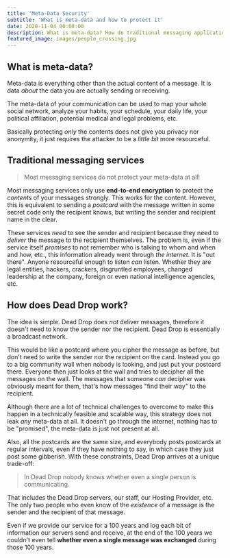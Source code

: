 ```yaml
---
title: 'Meta-Data Security'
subtitle: 'What is meta-data and how to protect it'
date: 2020-11-04 00:00:00
description: What is meta-data? How do traditional messaging applications protect meta-data vs. how does Dead Drop do it?
featured_image: images/people_crossing.jpg
---
```


## What is meta-data?

Meta-data is everything other than the actual content of a message. It is
data <i>about</i> the data you are actually sending or receiving.

The meta-data of your communication can be used to map your whole social
network, analyze your habits, your schedule, your daily life,
your political affiliation, potential medical and legal problems, etc.

Basically protecting *only* the contents does not give you privacy
nor anonymity, it just requires the attacker to be a *little bit*
more resourceful.

## Traditional messaging services

> Most messaging services do not protect your meta-data at all!

Most messaging services only use **end-to-end encryption** to protect
the *contents* of your messages strongly. This works for the content. However,
this is equivalent to sending a *postcard* with the message written
in some secret code only the recipient knows, but writing the sender
and recipient name in the clear.

These services *need* to see the sender and 
recipient because they need to *deliver* the message to the recipient themselves.
The problem is, even if the service itself *promises* to not remember
who is talking to whom and when and how, etc., this information already
went through *the internet*. It is "out there". Anyone resourceful enough to listen *can* listen. Whether
they are legal entities, hackers, crackers, disgruntled employees, changed
leadership at the company, foreign or even national intelligence agencies, etc.

## How does Dead Drop work?

The idea is simple. Dead Drop does *not* deliver messages, therefore it doesn't need
to know the sender nor the recipient. Dead Drop is essentially a broadcast network.

This would be like a postcard where you cipher the message as before, but don't need to
write the sender nor the recipient on the card. Instead you go to a big community wall
when nobody is looking, and just put your postcard there. Everyone then just looks
at the wall and tries to decipher all the messages on the wall. The messages that someone *can*
decipher was obviously meant for them, that's how messages "find their way" to
the recipient.

Although there are a lot of technical challenges to overcome to make this happen
in a technically feasible and scalable way, this strategy does not leak *any*
meta-data at all. It doesn't go through the internet, nothing has to be "promised",
the meta-data is just not present at all.

Also, all the postcards are the same size, and everybody posts postcards at
regular intervals, even if they
have nothing to say, in which case they just post some gibberish. With these
constraints, Dead Drop arrives at a unique trade-off:

> In Dead Drop nobody knows whether even a single person is communicating.

That includes the Dead Drop servers, our staff, our Hosting Provider, etc. The only
two people who even know of the *existence* of a message is the sender and the
recipient of that message.

Even if we provide our service for a 100 years and log each bit of information
our servers send and receive, at the end of the 100 years we couldn't even tell
**whether even a single message was exchanged** during those 100 years.

<!--
<span>Photo by <a href="https://unsplash.com/@ryoji__iwata?utm_source=unsplash&amp;utm_medium=referral&amp;utm_content=creditCopyText">Ryoji Iwata</a> on <a href="https://unsplash.com/s/photos/people?utm_source=unsplash&amp;utm_medium=referral&amp;utm_content=creditCopyText">Unsplash</a></span>
-->


